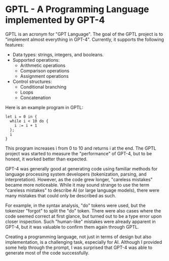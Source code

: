# GPTL - A Programming Language implemented by GPT-4

GPTL is an acronym for "GPT Language". The goal of the GPTL project is to "implement almost everything in GPT-4". Currently, it supports the following features:

- Data types: strings, integers, and booleans.
- Supported operations:
  - Arithmetic operations
  - Comparison operations
  - Assignment operations
- Control structures:
  - Conditional branching
  - Loops
  - Concatenation

Here is an example program in GPTL:

```gptl
let i = 0 in {
  while i < 10 do {
    i := i + 1
  };
  i
}
```

This program increases i from 0 to 10 and returns i at the end. The GPTL project was started to measure the "performance" of GPT-4, but to be honest, it worked better than expected.

GPT-4 was generally good at generating code using familiar methods for language processing system developers (tokenization, parsing, and interpretation). However, as the code grew longer, "careless mistakes" became more noticeable. While it may sound strange to use the term "careless mistakes" to describe AI (or large language models), there were many mistakes that could only be described as such.

For example, in the syntax analysis, "do" tokens were used, but the tokenizer "forgot" to split the "do" token. There were also cases where the code seemed correct at first glance, but turned out to be a type error upon closer inspection. Such "human-like" mistakes were already apparent in GPT-4, but it was valuable to confirm them again through GPTL.

Creating a programming language, not just in terms of design but also implementation, is a challenging task, especially for AI. Although I provided some help through the prompt, I was surprised that GPT-4 was able to generate most of the code successfully.
